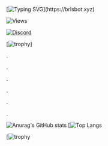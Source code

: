 [![Typing SVG](https://readme-typing-svg.herokuapp.com?font=roboto&color=%23F7C51D&size=18&vCenter=true&height=16&lines=👋+Hey+there,+I'm+Marshy.)](https://brlsbot.xyz)

![Views](https://komarev.com/ghpvc/?username=marshxan&style=flat-square&color=ff69b4)

[![Discord](https://lanyard.cnrad.dev/api/931980616344416316)](https://discord.gg/dB7aTvKfpf)
 


[![trophy](https://github-profile-trophy.vercel.app/?username=Marshxan&theme=onestar&no-bg=false&title=Organizations,Commits,Repositories)]


.

.

.

.

.

.






![Anurag's GitHub stats](https://github-readme-stats.vercel.app/api?username=Marshxan&show_icons=true&theme=radical)   [![Top Langs](https://github-readme-stats.vercel.app/api/top-langs/?username=Marshxan&layout=compact&theme=dracula&langs_count=8)

[![trophy](https://github-profile-trophy.vercel.app/?username=Marshxan&theme=onestar&no-bg=false&title=Organizations,Commits,Repositories)
